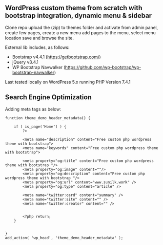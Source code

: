 ## WordPress custom theme from scratch with bootstrap integration, dynamic menu & sidebar

Clone repo upload the (zip) to themes folder and activate from admin panel, create few pages, create a new menu add pages to the menu, select menu location save and browse the site.

External lib includes, as follows: 

- Bootstrap v4.4.1 (https://getbootstrap.com/)
- jQuery v3.4.1
- WP Bootstrap Navwalker (https://github.com/wp-bootstrap/wp-bootstrap-navwalker)

Last tested locally on WordPress 5.x running PHP Version 7.4.1

## Search Engine Optimization

Adding meta tags as below:

```
function theme_demo_header_metadata() {

    if ( is_page('Home') ) { 
        ?>
        
        <meta name="description" content="Free custom php wordpress theme with bootstrap">
        <meta name="keywords" content="Free custom php wordpress theme with bootstrap">
        
        <meta property="og:title" content="Free custom php wordpress theme with bootstrap "/>
        <meta property="og:image" content=""/>
        <meta property="og:description" content="Free custom php wordpress theme with bootstrap "/>
        <meta property="og:url" content="www.sunilk.work" />
        <meta property="og:type" content="article" />

        <meta name="twitter:card" content="summary" />
        <meta name="twitter:site" content="" />
        <meta name="twitter:creator" content="" />
        
        
        <?php return; 
    }

  
}
add_action( 'wp_head', 'theme_demo_header_metadata' );
```

